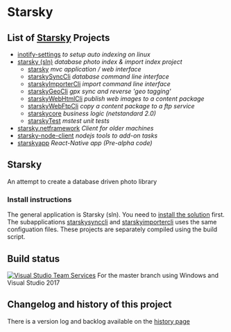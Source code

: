 # Starsky
## List of __[Starsky](readme.md)__ Projects
 * [inotify-settings](inotify-settings/readme.md) _to setup auto indexing on linux_
 * [starsky (sln)](starsky/readme.md) _database photo index & import index project_
    * [starsky](starsky/starsky/readme.md)  _mvc application / web interface_
    * [starskySyncCli](starsky/starskysynccli/readme.md)  _database command line interface_
    * [starskyImporterCli](starsky/starskyimportercli/readme.md)  _import command line interface_
    * [starskyGeoCli](starsky/starskygeocli/readme.md)  _gpx sync and reverse 'geo tagging'_
    * [starskyWebHtmlCli](starsky/starskywebhtmlcli/readme.md)  _publish web images to a content package_
    * [starskyWebFtpCli](starsky/starskywebftpcli/readme.md)  _copy a content package to a ftp service_
    * [starskycore](starsky/starskycore/readme.md) _business logic (netstandard 2.0)_
    * [starskyTest](starsky/starskytest/readme.md)  _mstest unit tests_
 * [starsky.netframework](starsky.netframework/readme.md) _Client for older machines_
 * [starsky-node-client](starsky-node-client/readme.md) _nodejs tools to add-on tasks_
 * [starskyapp](starskyapp/readme.md) _React-Native app (Pre-alpha code)_




## Starsky   
An attempt to create a database driven photo library

### Install instructions
The general application is Starsky (sln). You need to [install the solution](starsky/readme.md) first. The subapplications [starskysynccli](starsky/starskysynccli/readme.md)  and [starskyimportercli](starsky/starskyimportercli/readme.md) uses the same configuation files. These projects are separately compiled using the build script.

## Build status

[![Visual Studio Team Services](https://img.shields.io/vso/build/qdraw/7bab52f1-7600-4295-a199-1bb81cc1e4d7/1.png)](https://qdraw.visualstudio.com/7bab52f1-7600-4295-a199-1bb81cc1e4d7/_apis/build/status/1) For the master branch using Windows and Visual Studio 2017

## Changelog and history of this project

There is a version log and backlog available on the [history page](history.md)
